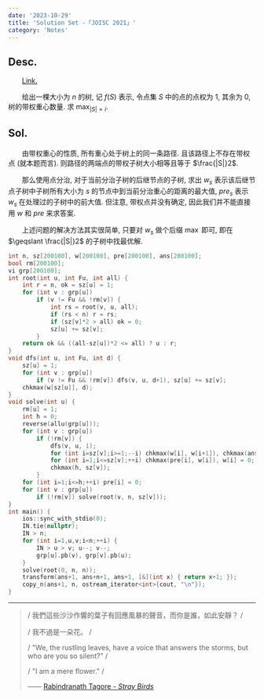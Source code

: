 ```yaml
---
date: '2023-10-29'
title: 'Solution Set -「JOISC 2021」'
category: 'Notes'
---
```


## Desc.

&emsp;&emsp;[Link.](https://loj.ac/p/3495)

&emsp;&emsp;给出一棵大小为 $n$ 的树, 记 $f(S)$ 表示, 令点集 $S$ 中的点的点权为 $1$, 其余为 $0$, 树的带权重心数量. 求 $\max_{|S| = i}$.

## Sol.

&emsp;&emsp;由带权重心的性质, 所有重心处于树上的同一条路径. 且该路径上不存在带权点 (就本题而言). 则路径的两端点的带权子树大小相等且等于 $\frac{|S|}2$.

&emsp;&emsp;那么使用点分治, 对于当前分治子树的后继节点的子树, 求出 $w_s$ 表示该后继节点子树中子树所有大小为 $s$ 的节点中到当前分治重心的距离的最大值, $pre_s$ 表示 $w_s$ 在处理过的子树中的前大值. 但注意, 带权点并没有确定, 因此我们并不能直接用 $w$ 和 $pre$ 来求答案.

&emsp;&emsp;上述问题的解决方法其实很简单, 只要对 $w_s$ 做个后缀 $\max$ 即可, 即在 $\geqslant \frac{|S|}2$ 的子树中找最优解.

```cpp
int n, sz[200100], w[200100], pre[200100], ans[200100];
bool rm[200100];
vi grp[200100];
int root(int u, int Fu, int all) {
    int r = n, ok = sz[u] = 1;
    for (int v : grp[u])
        if (v != Fu && !rm[v]) {
            int rs = root(v, u, all);
            if (rs < n) r = rs;
            if (sz[v]*2 > all) ok = 0;
            sz[u] += sz[v];
        }
    return ok && ((all-sz[u])*2 <= all) ? u : r;
}
void dfs(int u, int Fu, int d) {
    sz[u] = 1;
    for (int v : grp[u])
        if (v != Fu && !rm[v]) dfs(v, u, d+1), sz[u] += sz[v];
    chkmax(w[sz[u]], d);
}
void solve(int u) {
    rm[u] = 1;
    int h = 0;
    reverse(allu(grp[u]));
    for (int v : grp[u])
        if (!rm[v]) {
            dfs(v, u, 1);
            for (int i=sz[v];i>=1;--i) chkmax(w[i], w[i+1]), chkmax(ans[i*2], w[i]+pre[i]);
            for (int i=1;i<=sz[v];++i) chkmax(pre[i], w[i]), w[i] = 0;
            chkmax(h, sz[v]);
        }
    for (int i=1;i<=h;++i) pre[i] = 0;
    for (int v : grp[u])
        if (!rm[v]) solve(root(v, n, sz[v]));
}
int main() {
    ios::sync_with_stdio(0);
    IN.tie(nullptr);
    IN > n;
    for (int i=1,u,v;i<n;++i) {
        IN > u > v; u--; v--;
        grp[u].pb(v), grp[v].pb(u);
    }
    solve(root(0, n, n));
    transform(ans+1, ans+n+1, ans+1, [&](int x) { return x+1; });
    copy_n(ans+1, n, ostream_iterator<int>{cout, "\n"});
}
```

---

> / 我們這些沙沙作響的葉子有回應風暴的聲音，而你是誰，如此安靜？ /
>
> / 我不過是一朵花。 /
> 
> / "<span class="font-variant:small-caps">We</span>, the rustling leaves, have a voice that answers the storms, but who are you so silent?" /
> 
> / "I am a mere flower." /
>
> —— [Rabindranath Tagore - *Stray Birds*](https://zh.wikipedia.org/zh-tw/%E6%BC%82%E9%B3%A5%E9%9B%86)